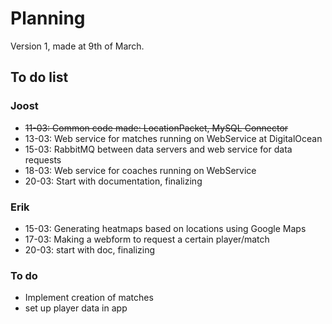 # Planning
Version 1, made at 9th of March.

## To do list

### Joost

* ~~11-03: Common code made: LocationPacket, MySQL Connector~~
* 13-03: Web service for matches running on WebService at DigitalOcean
* 15-03: RabbitMQ between data servers and web service for data requests
* 18-03: Web service for coaches running on WebService
* 20-03: Start with documentation, finalizing

### Erik
* 15-03: Generating heatmaps based on locations using Google Maps
* 17-03: Making a webform to request a certain player/match
* 20-03: start with doc, finalizing


### To do
* Implement creation of matches
* set up player data in app
